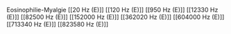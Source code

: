 Eosinophilie-Myalgie
[[20 Hz (E)]]
[[120 Hz (E)]]
[[950 Hz (E)]]
[[12330 Hz (E)]]
[[82500 Hz (E)]]
[[152000 Hz (E)]]
[[362020 Hz (E)]]
[[604000 Hz (E)]]
[[713340 Hz (E)]]
[[823580 Hz (E)]]